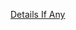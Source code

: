 [Details If Any](https://github.com/deathbybandaid/piholeparser/blob/master/RecentRunLogs/parsingscripts/EasyPrivacyEasyList.md)

